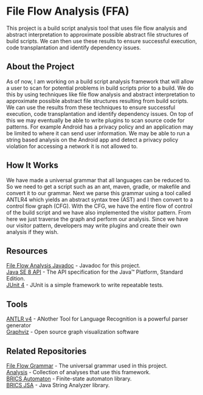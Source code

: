 # File Flow Analysis (FFA)
This project is a build script analysis tool that uses file flow analysis and abstract interpretation to approximate possible abstract 
file structures of build scripts. We can then use these results to ensure successful execution, code transplantation and identify 
dependency issues.

## About the Project
As of now, I am working on a build script analysis framework that will allow a user to scan for potential problems in build scripts
prior to a build. We do this by using techniques like file flow analysis and abstract interpretation to approximate possible abstract
file structures resulting from build scripts. We can use the results from these techniques to ensure successful execution, code
transplantation and identify dependency issues. On top of this we may eventually be able to write plugins to scan source code for
patterns. For example Android has a privacy policy and an application may be limited to where it can send user information. We may be
able to run a string based analysis on the Android app and detect a privacy policy violation for accessing a network it is not allowed
to.

## How It Works
We have made a universal grammar that all languages can be reduced to. So we need to get a script such as an ant, maven, gradle, or
makefile and convert it to our grammar. Next we parse this grammar using a tool called ANTLR4 which yields an abstract syntax tree (AST)
and I then convert to a control flow graph (CFG). With the CFG, we have the entire flow of control of the build script and we have also
implemented the visitor pattern. From here we just traverse the graph and perform our analysis. Since we have our visitor pattern,
developers may write plugins and create their own analysis if they wish.

## Resources
[File Flow Analysis Javadoc](http://rodneyxr.github.io/fileflowanalysis/) - Javadoc for this project.  
[Java SE 8 API](https://docs.oracle.com/javase/8/docs/api/) - The API specification for the Java™ Platform, Standard Edition.  
[JUnit 4](http://junit.org/junit4/) - JUnit is a simple framework to write repeatable tests.  

## Tools
[ANTLR v4](http://www.antlr.org/) - ANother Tool for Language Recognition is a powerful parser generator  
[Graphviz](http://www.graphviz.org/) - Open source graph visualization software  

## Related Repositories
[File Flow Grammar](https://github.com/rodneyxr/file-flow-grammar) - The universal grammar used in this project.  
[Analysis](https://github.com/rodneyxr/analysis) - Collection of analyses that use this framework.  
[BRICS Automaton](https://github.com/rodneyxr/brics-automaton) - Finite-state automaton library.  
[BRICS JSA](https://github.com/rodneyxr/brics-jsa) - Java String Analyzer library.  

